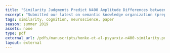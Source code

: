 ```yaml
---
title: "Similarity Judgments Predict N400 Amplitude Differences between Taxonomic Category Members and Thematic Associates."
excerpt: "Submitted our latest on semantic knowledge organization (preprint at PsyArXiv) that provides early evidence that N400 amplitude differs for processing of taxonomic catgeory members and thematic associates; the amplitude delta varies consistently with people's similarity judgment behavior."
tags: similarity, cognition, neuroscience, paper
season: summer 2019
assets: none
type: pdf
external_url: /pdfs/manuscripts/honke-et-al-psyarxiv-n400-similarity.pdf
layout: external
---
```



